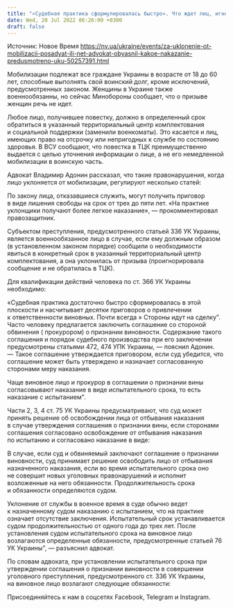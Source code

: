 ```yaml
---
title: "«Судебная практика сформулировалась быстро». Что ждет лиц, игнорирующих повестки — адвокат"
date: Wed, 20 Jul 2022 06:26:00 +0300
draft: false
---
```

Источник: Новое Время https://nv.ua/ukraine/events/za-uklonenie-ot-mobilizacii-posadyat-ili-net-advokat-obyasnil-kakoe-nakazanie-predusmotreno-uku-50257391.html


Мобилизации подлежат все граждане Украины в возрасте от 18 до 60 лет, способные выполнять свой воинский долг, кроме исключений, предусмотренных законом. Женщины в Украине также военнообязанны, но сейчас Минобороны сообщает, что о призыве женщин речь не идет.

Любое лицо, получившее повестку, должно в определенный срок обратиться в указанный территориальный центр комплектования и социальной поддержки (заменили военкоматы). Это касается и лиц, имеющих право на отсрочку или непригодных к службе по состоянию здоровья. В ВСУ сообщают, что повестка в ТЦК преимущественно выдается с целью уточнения информации о лице, а не его немедленной мобилизации в воинскую часть.

Адвокат Владимир Адонин рассказал, что такие правонарушения, когда лицо уклоняется от мобилизации, регулируют несколько статей:

По закону лица, отказавшиеся служить, могут получить приговор в виде лишения свободы на срок от трех до пяти лет. «На практике уклонщики получают более легкое наказание», — прокомментировал правозащитник.

Субъектом преступления, предусмотренного статьей 336 УК Украины, является военнообязанное лицо в случае, если ему должным образом (в установленном законом порядке) сообщили о необходимости явиться в конкретный срок в указанный территориальный центр комплектования, а она уклонилась от призыва (проигнорировала сообщение и не обратилась в ТЦК).

 Для квалификации действий человека по ст. 366 УК Украины необходимо:

«Судебная практика достаточно быстро сформировалась в этой плоскости и насчитывает десятки приговоров о привлечении к ответственности виновных. Почти всегда » Стороны идут на сделку". Часто человеку предлагается заключить соглашение со стороной обвинения ( прокурором) о признании виновности. Содержание такого соглашения и порядок судебного производства при его заключении предусмотрены статьями 472, 474 УПК Украины, — пояснил Адонин. — Такое соглашение утверждается приговором, если суд убедится, что соглашение может быть утверждено и назначает согласованную сторонами меру наказания.

 Чаще виновное лицо и прокурор в соглашении о признании вины согласовывают наказание в виде испытательного срока, то есть наказание с испытанием".

Части 2, 3, 4 ст. 75 УК Украины предусматривают, что суд может принять решение об освобождении лица от отбывания наказания в случае утверждения соглашения о признании вины, если сторонами соглашения согласовано освобождение от отбывания наказания по испытанию и согласовано наказание в виде:

В случае, если суд и обвиняемый заключают соглашение о признании виновности, суд принимает решение освободить лицо от отбывания назначенного наказания, если во время испытательного срока оно не совершит новых уголовных правонарушений и исполнит возложенные на него обязанности. Продолжительность срока и обязанности определяются судом.

 Уклонение от службы в военное время в суде обычно ведет к назначенному судом наказанию с испытанием, что на практике означает отсутствие заключения. Испытательный срок устанавливается судом продолжительностью от одного года до трех лет. После установления судом испытательного срока на виновное лицо возлагаются определенные обязанности, предусмотренные статьей 76 УК Украины", — разъяснил адвокат.

По словам адвоката, при установлении испытательного срока при утверждении соглашения о признании виновности в совершении уголовного преступления, предусмотренного ст. 336 УК Украины, на виновное лицо возлагают следующие обязанности:

Присоединяйтесь к нам в соцсетях Facebook, Telegram и Instagram.
